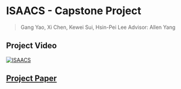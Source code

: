 # ISAACS - Capstone Project

> Gang Yao, Xi Chen, Kewei Sui, Hsin-Pei Lee
> Advisor: Allen Yang

## Project Video
[![ISAACS](http://img.youtube.com/vi/LiW755wVe7k/0.jpg)](http://www.youtube.com/watch?v=LiW755wVe7k "ISAACS")

## [Project Paper](/docs/ISAACS_Final_Paper.pdf)

